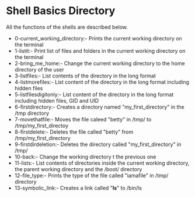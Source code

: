 # Shell Basics Directory

All the functions of the shells are described below.

* 0-current_working_directory:- Prints the current working directory on the terminal
* 1-listit:- Print list of files and folders in the current working directory on the terminal
* 2-bring_me_home:- Change the current working directory to the home directory of the user
* 3-listfiles:- List contents of the directory in the long format
* 4-listmorefiles:- List content of the directory in the long format  including hidden files
* 5-listfilesdigitonly:- List content of the directory in the long format including hidden files, GID and UID
* 6-firstdirectory:- Creates a directory named "my_first_directory" in the /tmp directory
* 7-movethatfile:- Moves the file caleed "betty" in /tmp/ to /tmp/my_first_directoy
* 8-firstdelete:- Deletes the file called "betty" from /tmp/my_first_directory
* 9-firstdirdeletion:- Deletes the directory called "my_first_directory" in /tmp/
* 10-back:- Change the working directory t the previous one
* 11-lists:- List contents of directories inside the current working directory, the parent working directory and the /boot/ directory
* 12-file_type:- Prints the type of the file called "iamafile" in /tmp/ directory
* 13-symbolic_link:- Creates a link called "__ls__" to /bin/ls
